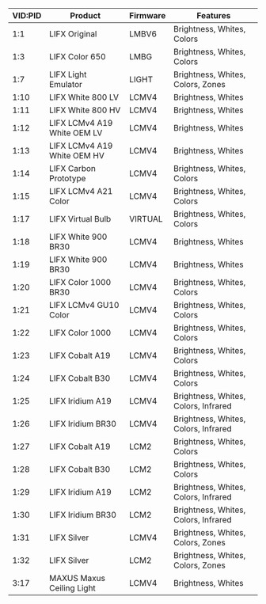 | VID:PID | Product | Firmware | Features |
| - | - | - | - |
| 1:1 | LIFX Original | LMBV6 | Brightness, Whites, Colors |
| 1:3 | LIFX Color 650 | LMBG | Brightness, Whites, Colors |
| 1:7 | LIFX Light Emulator | LIGHT | Brightness, Whites, Colors, Zones |
| 1:10 | LIFX White 800 LV | LCMV4 | Brightness, Whites |
| 1:11 | LIFX White 800 HV | LCMV4 | Brightness, Whites |
| 1:12 | LIFX LCMv4 A19 White OEM LV | LCMV4 | Brightness, Whites |
| 1:13 | LIFX LCMv4 A19 White OEM HV | LCMV4 | Brightness, Whites |
| 1:14 | LIFX Carbon Prototype | LCMV4 | Brightness, Whites, Colors |
| 1:15 | LIFX LCMv4 A21 Color | LCMV4 | Brightness, Whites, Colors |
| 1:17 | LIFX Virtual Bulb | VIRTUAL | Brightness, Whites, Colors |
| 1:18 | LIFX White 900 BR30 | LCMV4 | Brightness, Whites |
| 1:19 | LIFX White 900 BR30 | LCMV4 | Brightness, Whites |
| 1:20 | LIFX Color 1000 BR30 | LCMV4 | Brightness, Whites, Colors |
| 1:21 | LIFX LCMv4 GU10 Color | LCMV4 | Brightness, Whites, Colors |
| 1:22 | LIFX Color 1000 | LCMV4 | Brightness, Whites, Colors |
| 1:23 | LIFX Cobalt A19 | LCMV4 | Brightness, Whites, Colors |
| 1:24 | LIFX Cobalt B30 | LCMV4 | Brightness, Whites, Colors |
| 1:25 | LIFX Iridium A19 | LCMV4 | Brightness, Whites, Colors, Infrared |
| 1:26 | LIFX Iridium BR30 | LCMV4 | Brightness, Whites, Colors, Infrared |
| 1:27 | LIFX Cobalt A19 | LCM2 | Brightness, Whites, Colors |
| 1:28 | LIFX Cobalt B30 | LCM2 | Brightness, Whites, Colors |
| 1:29 | LIFX Iridium A19 | LCM2 | Brightness, Whites, Colors, Infrared |
| 1:30 | LIFX Iridium BR30 | LCM2 | Brightness, Whites, Colors, Infrared |
| 1:31 | LIFX Silver | LCMV4 | Brightness, Whites, Colors, Zones |
| 1:32 | LIFX Silver | LCM2 | Brightness, Whites, Colors, Zones |
| 3:17 | MAXUS Maxus Ceiling Light | LCMV4 | Brightness, Whites |
